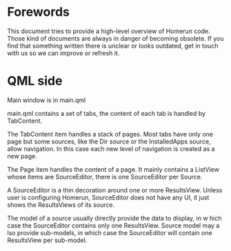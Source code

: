 # Forewords

This document tries to provide a high-level overview of Homerun code. Those kind
of documents are always in danger of becoming obsolete. If you find that
something written there is unclear or looks outdated, get in touch with us so
we can improve or refresh it.

# QML side

Main window is in main.qml

main.qml contains a set of tabs, the content of each tab is handled by
TabContent.

The TabContent item handles a stack of pages. Most tabs have only one page but
some sources, like the Dir source or the InstalledApps source, allow
navigation. In this case each new level of navigation is created as a new page.

The Page item handles the content of a page. It mainly contains a ListView
whose items are SourceEditor, there is one SourceEditor per Source.

A SourceEditor is a thin decoration around one or more ResultsView. Unless user
is configuring Homerun, SourceEditor does not have any UI, it just shows the
ResultsViews of its source.

The model of a source usually directly provide the data to display, in w
hich case the SourceEditor contains only one ResultsView. Source model may a
lso provide sub-models, in which case the SourceEditor will contain one
ResultsView per sub-model.
